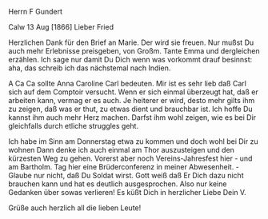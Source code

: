 Herrn F Gundert

 Calw 13 Aug [1866]
Lieber Fried

Herzlichen Dank für den Brief an Marie. Der wird sie freuen. Nur mußst Du auch mehr Erlebnisse preisgeben, von Großm. Tante Emma und dergleichen erzählen. Ich sage nur damit Du Dich wenn was vorkommt drauf besinnst: aha, das schreib ich das nächstemal nach Indien.

A Ca Ca sollte Anna Caroline Carl bedeuten. Mir ist es sehr lieb daß Carl sich auf dem Comptoir versucht. Wenn er sich einmal überzeugt hat, daß er arbeiten kann, vermag er es auch. Je heiterer er wird, desto mehr gilts ihm zu zeigen, daß was er thut, zu etwas dient und brauchbar ist. Ich hoffe Du kannst ihm auch mehr Herz machen. Darfst ihm wohl zeigen, wie es bei Dir gleichfalls durch etliche struggles geht.

Ich habe im Sinn am Donnerstag etwa zu kommen und doch wohl bei Dir zu wohnen Dann denke ich auch einmal am Thor auszusteigen und den kürzesten Weg zu gehen. Vorerst aber noch Vereins-Jahresfest hier - und am Bartholm. Tag hier eine Brüderconferenz in meiner Abwesenheit. - Glaube nur nicht, daß Du Soldat wirst. Gott weiß daß Er Dich dazu nicht brauchen kann und hat es deutlich ausgesprochen. Also nur keine Gedanken über sowas verlieren! Es küßt Dich in herzlicher Liebe
 Dein V.

Grüße auch herzlich all die lieben Leute!
